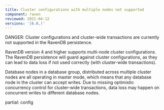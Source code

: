 ```yaml
---
title: Cluster configurations with multiple nodes not supported
component: raven
reviewed: 2021-04-12
versions: '[6.0,)'
---
```


DANGER: Cluster configurations and cluster-wide transactions are currently not supported in the RavenDB persistence. 

RavenDB version 4 and higher supports multi-node cluster configurations. The RavenDB persistence will guard against cluster configurations, as they can lead to data loss if not used correctly (with cluster-wide transactions).

Database nodes in a database group, distributed across multiple cluster nodes are all operating in master mode, which means that any database node in the cluster can accept writes. Due to missing optimistic concurrency control for cluster-wide transactions, data loss may happen on concurrent writes to different database nodes. 

partial: config
